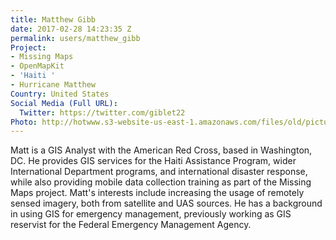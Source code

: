 ```yaml
---
title: Matthew Gibb
date: 2017-02-28 14:23:35 Z
permalink: users/matthew_gibb
Project:
- Missing Maps
- OpenMapKit
- 'Haiti '
- Hurricane Matthew
Country: United States
Social Media (Full URL):
  Twitter: https://twitter.com/giblet22
Photo: http://hotwww.s3-website-us-east-1.amazonaws.com/files/old/pictures/picture-383-1488293342.jpg
---
```


<p>Matt is a GIS Analyst with the American Red Cross, based in Washington, DC. He provides GIS services for the Haiti Assistance Program, wider International Department programs, and international disaster response, while also providing mobile data collection training as part of the Missing Maps project. Matt's interests include increasing the usage of remotely sensed imagery, both from satellite and UAS sources. He has a background in using GIS for emergency management, previously working as GIS reservist for the Federal Emergency Management Agency.&nbsp;</p>
